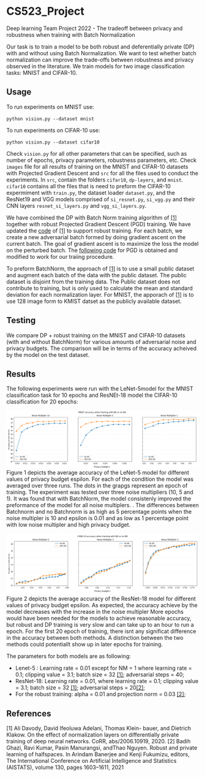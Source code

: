 # CS523_Project
Deep learning Team Project 2022 - The tradeoff between privacy and robustness when training with Batch Normalization

Our task is to train a model to be both robust and deferentially private (DP) with and without using Batch Normalization. We want to test whether batch normalization can improve the trade-offs between robustness and privacy observed in the literature. We train models for two image classification tasks: MNIST and CIFAR-10. 

## Usage

To run experiments on MNIST use: 
```
python vision.py --dataset mnist 
```
To run experiments on CIFAR-10 use: 
```
python vision.py --dataset cifar10
```
Check ``vision.py`` for all other parameters that can be specified, such as number of epochs, privacy parameters, robustness parameters, etc. 
Check ``images`` file for all results of training on the MNIST and CIFAR-10 datasets with Projected Gradient Descent and ``src`` for all the files used to conduct the experiments. In ``src``, contain the folders ``cifar10``, ``dp-layers``, and ``mnist``. ``cifar10`` contains all the  files that is need to preform the CIFAR-10 expermiment with ``train.py``, the dataset loader ``dataset.py``, and the ResNet19 and VGG models comprised of ``si_resnet.py``, ``si_vgg.py`` and their CNN layers ``resnet_si_layers.py`` and ``vgg_si_layers.py``. 



We have combined the DP with Batch Norm training algorithm of [[1]](#1) together with robust Projected Gradient Descent (PGD) training. We have updated the [code](https://github.com/uds-lsv/SIDP) of [[1]](#1) to support robust training. For each batch, we create a new adversarial batch formed by doing gradient ascent on the current batch. The goal of gradient ascent is to maximize the loss the model on the perturbed batch. The [following code](https://gist.github.com/oscarknagg/45b187c236c6262b1c4bbe2d0920ded6##file-projected_gradient_descent-py) for PGD is obtained and modified to work for our traiing procedure. 

To preform BatchNorm, the approach of [[1]](#1) is to use a small public dataset and augment each batch of the data with the public dataset. The public dataset is disjoint from the training data. The Public dataset does not contribute to training, but is only used to calculate the mean and standard deviation for each normalization layer. For MNIST, the apporach of [[1]](#1) is to use 128 image form to KMIST datset as the publicly available dataset.

## Testing
We compare DP + robust training on the MNIST and CIFAR-10 datasets (with and without BatchNorm) for various amounts of adversarial noise and privacy budgets. The comparison will be in terms of the accuracy acheived by the model on the test dataset.

## Results
The following experiments were run with the LeNet-5model for the MNIST classification task for 10 epochs and ResNEt-18 model the CIFAR-10 classification for 20 epochs: 

![Test Image 2](images/MNIST-1.png)
Figure 1 depicts the average accuracy of the LeNet-5 model for different values of privacy budget espilon. For each of the condition the model was averaged over three runs. The dots in the grapgs represent an epoch of training. The experiment was tested over three noise multipliers (10, 5 and 1). It was found that with BatchNorm, the model consistenly improved the preformance of the model for all noise multiplers. . The differences between Batchnorm and no Batchnorm is as high as 5 percentage points when the noise multipler is 10 and epsilon is 0.01 and as low as 1 percentage point with low noise multipler and high privacy budget. 

![Test Image 2](images/CIFAR10-1.png)
Figure 2 depicts the average accuracy of the ResNet-18 model for different values of privacy budget epsilon. 
As expected, the accuracy achieve by the model decreases with the increase in the noise multipler
More epochs would have been needed for the models to achieve reasonable accuracy, but robust and DP training is very slow and can take up to an hour to run a epoch. For the first 20 epoch of training, there isnt any significat difference in the accuracy between both methods.  A distinction between the two methods could potentiallt show up in later epochs for training. 

The parameters for both models are as following: 
- Lenet-5 : Learning rate = 0.01 except for NM  = 1 where learning rate = 0.1; clipping value = 3.1; batch size = 32 [[1]](#1); adversarial steps = 40; 
- ResNet-18: Learning rate = 0.01, where learning rate = 0.1; clipping value = 3.1; batch size = 32 [[1]](#1); adversarial steps = 20[[2]](2); 
- For the robust training: alpha = 0.01 and projection norm = 0.03 [[2]](#2);

## References
<a id="1">[1]</a> 
Ali Davody, David Ifeoluwa Adelani, Thomas Klein-
bauer, and Dietrich Klakow. On the effect of normalization layers on differentially private training of deep
neural networks. CoRR, abs/2006.10919, 2020.
<a id="2">[2]</a> 
Badih Ghazi, Ravi Kumar, Pasin Manurangsi, andThao Nguyen. Robust and private learning of halfspaces. In Arindam Banerjee and Kenji Fukumizu, editors, The International Conference on Artificial Intelligence and Statistics (AISTATS), volume 130, pages 1603–1611, 2021
